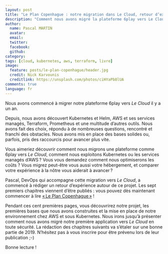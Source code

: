 ```yaml
---
layout: post
title: "Le Plan Copenhague : notre migration dans Le Cloud, retour d’expérience"
description: "Comment nous avons migré la plateforme 6play vers Le Cloud, sur AWS et Kubernetes."
author:
  name: Pascal MARTIN
  avatar:
  email:
  twitter:
  facebook:
  github:
category:
tags: [cloud, kubernetes, aws, terraform, livre]
image:
  feature: posts/le-plan-copenhague/header.jpg
  credit: Nick Karvounis
  creditlink: https://unsplash.com/photos/ciHYaPb8lUA
comments: true
language: fr
---
```


Nous avons commencé à migrer notre plateforme 6play vers *Le Cloud* il y a un an.

Depuis, nous avons découvert Kubernetes et Helm, AWS et ses services managés, Terraform, Prometheus et une multitude d’autres outils. Nous avons fait des choix, répondu à de nombreuses questions, rencontré et franchi des obstacles. Nous avons mis en place des bases solides ou, parfois, pris des raccourcis pour avancer plus vite.

Vous aimeriez découvrir comment nous migrons une plateforme comme 6play vers *Le Cloud*, comment nous exploitons Kubernetes ou les services managés d’AWS ? Vous vous demandez comment nous optimiserons les coûts ? Vous migrez peut-être vous aussi votre hébergement, et comparer votre expérience à la nôtre vous aiderait à avancer ?   

Pascal, DevOps qui accompagne cette migration vers *Le Cloud*, a commencé à rédiger un retour d’expérience autour de ce projet. Les sept premiers chapitres viennent d’être publiés : vous pouvez dès maintenant commencer à lire [« Le Plan Copenhague »](https://leanpub.com/6cloud/) !

Pendant ces cent premières pages, vous découvrirez notre projet, les premières bases que nous avons construites et la mise en place de notre environnement chez AWS et sous Kubernetes. Nous irons jusqu’à présenter comment nous avons migré notre première application vers *Le Cloud* en toute sécurité. La rédaction des chapitres suivants va s’étaler sur une bonne partie de 2019. N’hésitez pas à vous inscrire pour être prévenu lors de leur publication ;-)

Bonne lecture !
